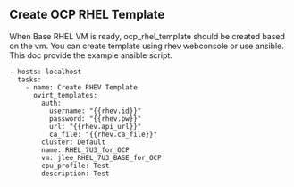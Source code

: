 Create OCP RHEL Template
------------------------

When Base RHEL VM is ready, ocp_rhel_template should be created based on the vm.
You can create template using rhev webconsole or use ansible. This doc provide the example ansible script.

```
- hosts: localhost
  tasks: 
    - name: Create RHEV Template
      ovirt_templates:
        auth:
          username: "{{rhev.id}}"
          password: "{{rhev.pw}}"
          url: "{{rhev.api_url}}"
          ca_file: "{{rhev.ca_file}}"
        cluster: Default
        name: RHEL_7U3_for_OCP
        vm: jlee_RHEL_7U3_BASE_for_OCP
        cpu_profile: Test
        description: Test
```
